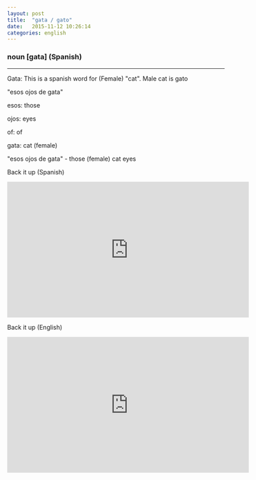 ```yaml
---
layout: post
title:  "gata / gato"
date:   2015-11-12 10:26:14
categories: english
---
```

### noun [gata] (Spanish)
-----------

Gata: This is a spanish word for (Female) "cat". Male cat is gato

"esos ojos de gata"

esos: those

ojos: eyes

of: of

gata: cat (female)


"esos ojos de gata" - those (female) cat eyes


Back it up (Spanish)

<iframe width="560" height="315" src="https://www.youtube.com/embed/GmGv2N7yMiQ" frameborder="0" allowfullscreen></iframe>



Back it up (English)

<iframe width="560" height="315" src="https://www.youtube.com/embed/9w9dXWU5nMI" frameborder="0" allowfullscreen></iframe>


